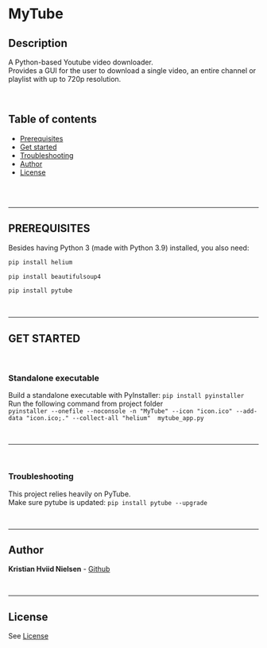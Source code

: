 # MyTube

## Description 

A Python-based Youtube video downloader. <br/>
Provides a GUI for the user to download a single video, an entire channel or playlist with up to 720p resolution.


<br/>

## Table of contents
- [Prerequisites](#prerequisites)
- [Get started](#get-started)
- [Troubleshooting](#troubleshooting)
- [Author](#author)
- [License](#license)

<br/>
<br/>

---

## PREREQUISITES
Besides having Python 3 (made with Python 3.9) installed, you also need:
```bash
pip install helium

pip install beautifulsoup4

pip install pytube
```

<br/>

---

## GET STARTED

<br/>

### **Standalone executable**
Build a standalone executable with PyInstaller: ```pip install pyinstaller```<br/>
Run the following command from project folder<br/> ```pyinstaller --onefile --noconsole -n "MyTube" --icon "icon.ico" --add-data "icon.ico;." --collect-all "helium"  mytube_app.py```

<br/>

---

<br/>

### **Troubleshooting**
This project relies heavily on PyTube.<br/>
Make sure pytube is updated: ```pip install pytube --upgrade```

<br/>

---

## Author
**Kristian Hviid Nielsen** - [Github](https://github.com/kristianhnielsen)

<br/>

---

## License
See [License](https://github.com/kristianhnielsen/MyTube/edit/main/LICENSE)